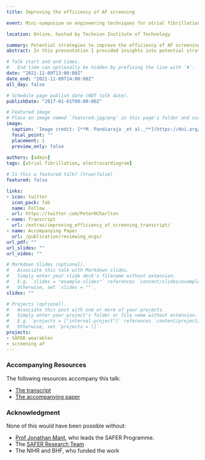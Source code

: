 ```yaml
---
title: Improving the efficiency of AF screening

event: Mini-symposium on engineering techniques for atrial fibrillation modelling, diagnosis, phenotyping and treatment

location: Online, hosted by Technion Institute of Technology

summary: Potential strategies to improve the efficiency of AF screening, using data from the SAFER Programme.
abstract: In this presentation I provided insights into potential strategies to improve the efficiency of AF screening, using data from the SAFER Programme. The SAFER Programme is an ongoing body of research led by the University of Cambridge, investigating whether screening for atrial fibrillation is effective and cost effective in reducing stroke and other key outcomes compared to current practice. In this talk, I firstly consider the key questions which the research is addressing, and what is known about them so far. Secondly, I present our work on optimising the screening approach to reduce costs whilst maintaining its effectiveness. Thirdly, I provide some insights into what screening might look like in the future.

# Talk start and end times.
#   End time can optionally be hidden by prefixing the line with `#`.
date: "2021-11-09T13:00:00Z"
date_end: "2021-11-09T14:00:00Z"
all_day: false

# Schedule page publish date (NOT talk date).
publishDate: "2017-01-01T00:00:00Z"

# Featured image
# Place an image named `featured.jpg/png` in this page's folder and customize its options here.
image: 
  caption: 'Image credit: [**M. Pandiaraja _et al._**](https://doi.org/10.3390/ecsa-7-08195) ([CC BY 4.0](https://creativecommons.org/licenses/by/4.0/)) - originally from Zenicor [Press Material](https://zenicor.com/press-material/)'
  focal_point: ""
  placement: 1
  preview_only: false
  
authors: [admin]
tags: [atrial fibrillation, electrocardiogram]

# Is this a featured talk? (true/false)
featured: false

links:
- icon: twitter
  icon_pack: fab
  name: Follow
  url: https://twitter.com/PeterHCharlton
- name: Transcript
  url: /extras/improving_efficiency_af_screening_transcript/
- name: Accompanying Paper
  url: /publication/reviewing_ecgs/
url_pdf: ""
url_slides: ""
url_video: ""

# Markdown Slides (optional).
#   Associate this talk with Markdown slides.
#   Simply enter your slide deck's filename without extension.
#   E.g. `slides = "example-slides"` references `content/slides/example-slides.md`.
#   Otherwise, set `slides = ""`.
slides: ""

# Projects (optional).
#   Associate this post with one or more of your projects.
#   Simply enter your project's folder or file name without extension.
#   E.g. `projects = ["internal-project"]` references `content/project/deep-learning/index.md`.
#   Otherwise, set `projects = []`.
projects:
- SAFER wearables
- screening af
---
```


### Accompanying Resources

The following resources accompany this talk:
- [The transcript](/extras/improving_efficiency_af_screening_transcript/)
- [The accompanying paper](/publication/reviewing_ecgs/)

### Acknowledgment

None of this would have been possible without:
- [Prof Jonathan Mant](https://www.phpc.cam.ac.uk/people/pcu-group/pcu-senior-academic-staff/jonathan-mant/), who leads the SAFER Programme.
- The [SAFER Research Team](https://www.safer.phpc.cam.ac.uk/about-us/research-team/)
- The NIHR and BHF, who funded the work

